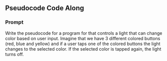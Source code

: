 ## Pseudocode Code Along

### Prompt

Write the pseudocode for a program for that controls a light that can change color based on user input. Imagine that we have 3 different colored buttons (red, blue and yellow) and if a user taps one of the colored buttons the light changes to the selected color. If the selected color is tapped again, the light turns off.

